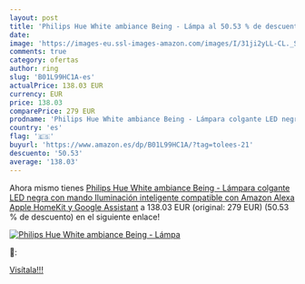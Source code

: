```yaml
---
layout: post
title: 'Philips Hue White ambiance Being - Lámpa al 50.53 % de descuento'
date: 
image: 'https://images-eu.ssl-images-amazon.com/images/I/31ji2yLL-CL._SL200_.jpg'
comments: true
category: ofertas
author: ring
slug: 'B01L99HC1A-es'
actualPrice: 138.03 EUR
currency: EUR
price: 138.03
comparePrice: 279 EUR
prodname: 'Philips Hue White ambiance Being - Lámpara colgante LED negra con mando  Iluminación inteligente  compatible con Amazon Alexa  Apple HomeKit y Google Assistant'
country: 'es'
flag: '🇪🇸'
buyurl: 'https://www.amazon.es/dp/B01L99HC1A/?tag=tolees-21'
descuento: '50.53'
average: '138.03'
---
```


Ahora mismo tienes [Philips Hue White ambiance Being - Lámpara colgante LED negra con mando  Iluminación inteligente  compatible con Amazon Alexa  Apple HomeKit y Google Assistant](https://www.amazon.es/dp/B01L99HC1A/?tag=tolees-21) a 138.03 EUR (original: 279 EUR) (50.53 %  de descuento) en el siguiente enlace!

[![Philips Hue White ambiance Being - Lámpa](https://images-eu.ssl-images-amazon.com/images/I/31ji2yLL-CL._SL200_.jpg)](https://www.amazon.es/dp/B01L99HC1A/?tag=tolees-21)

🔎:


[Visítala!!!](https://www.amazon.es/dp/B01L99HC1A/?tag=tolees-21)
